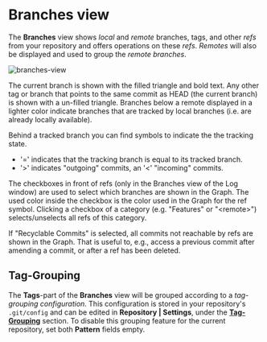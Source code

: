 # Branches view

The **Branches** view shows *local* and *remote* branches, tags, and other *refs* from your repository and offers operations on these
*refs*.
*Remotes* will also be displayed and used to group the *remote branches*.

![branches-view](../attachments/branches-view.png)

The current branch is shown with the filled triangle and bold text. Any other tag or branch that points to the same commit as HEAD (the current branch) is shown with a un-filled triangle. Branches below a remote displayed in a lighter color indicate branches that are tracked by local branches (i.e. are already locally available).

Behind a tracked branch you can find symbols to indicate the the tracking state.

- '=' indicates that the tracking branch is equal to its tracked branch.
- '>' indicates "outgoing" commits, an '<' "incoming" commits.

The checkboxes in front of refs (only in the Branches view of the Log window) are used to select which branches are shown in the Graph. The used color inside the checkbox is the color used in the Graph for the ref symbol. Clicking a checkbox of a category (e.g. "Features" or "\<remote\>") selects/unselects all refs of this category.

If "Recyclable Commits" is selected, all commits not reachable by refs are shown in the Graph. That is useful to, e.g., access a previous commit after amending a commit, or after a ref has been deleted.

## Tag-Grouping

The **Tags**-part of the **Branches** view will be grouped according to a *tag-grouping configuration*. This configuration is stored in your repository's `.git/config` and can be edited in **Repository \| Settings**, under the [**Tag-Grouping**](Repository/Repository-Settings.md#tag-grouping) section. To disable this grouping feature for the current repository, set both **Pattern** fields empty.
